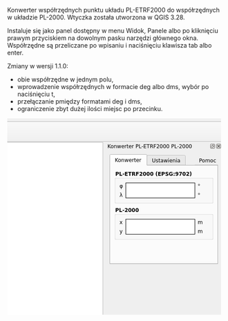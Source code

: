 Konwerter współrzędnych punktu układu PL-ETRF2000 do współrzędnych w układzie PL-2000. Wtyczka została utworzona w QGIS 3.28.

Instaluje się jako panel dostępny w menu Widok, Panele albo po kliknięciu prawym przyciskiem na dowolnym pasku narzędzi głównego okna. Współrzędne są przeliczane po wpisaniu i naciśnięciu klawisza tab albo enter.

Zmiany w wersji 1.1.0:
- obie współrzędne w jednym polu,
- wprowadzenie współrzędnych w formacie deg albo dms, wybór po naciśnięciu t,
- przełączanie pmiędzy formatami deg i dms,
- ograniczenie zbyt dużej ilości miejsc po przecinku.

![First look](FirstLook.png)
